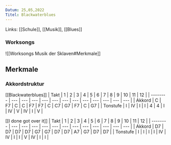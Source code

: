 ```yaml
---
Datum: 25,05,2022
Titel: Blackwaterblues
---
```

Links: [[Schule]], [[Musik]], [[Blues]]

### Worksongs
![[Worksongs Musik der Sklaven#Merkmale]]
## Merkmale


### Akkordstruktur
[[Blackwaterblues]]
| Takt     | 1   | 2   | 3   | 4   | 5   | 6   | 7   | 8   | 9   | 10  | 11  | 12  |
| -------- | --- | --- | --- | --- | --- | --- | --- | --- | --- | --- | --- | --- |
| Akkord   | C   | F7  | C   | C   | F7  | F7  | C   | C7  | G7  | F7  | C   | G7  |
| Tonstufe | I   | IV  | I   | I   | 4   | 4   | I   | IV  | V   | IV  | I   | V   | 

[[I done got over it]]
| Takt     | 1   | 2   | 3   | 4   | 5   | 6   | 7   | 8   | 9   | 10  | 11  | 12  |
| -------- | --- | --- | --- | --- | --- | --- | --- | --- | --- | --- | --- | --- |
| Akkord   | D7  | D7  | D7  | D7  | G7  | G7  | D7  | D7  | A7  | G7  | D7  | D7  |
| Tonstufe | I   | I   | I   | I   | IV  | IV  | I   | I   | V   | IV  | I   | I   | 
